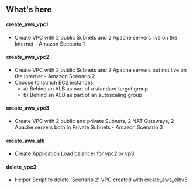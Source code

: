 ## What's here 
#### create_aws_vpc1 
- Create VPC with 2 public Subnets and 2 Apache servers live on the Internet  - Amazon Scenario 1
#### create_aws_vpc2
- Create VPC with 2 public Subnets and 2 Apache servers but not live on the Internet - Amazon Scenario 2 
- Choose to launch EC2 instances:
    - a) Behind an ALB as part of a standard target group 
    - b) Behind an ALB as part of an autoscaling group 
#### create_aws_vpc3 
- Create VPC with 2 public and private Subnets, 2 NAT Gateways, 2 Apache servers both in Private Subnets - Amazon Scenario 3
#### create_aws_alb
- Create Application Load balancer for vpc2 or vp3 
#### delete_vpc3 
- Helper Script to delete 'Scenario 2'  VPC created with create_aws_elbv3



